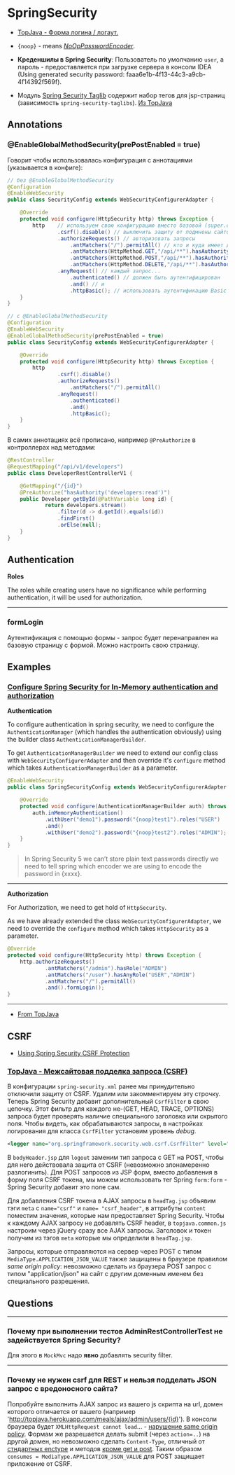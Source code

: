 # SpringSecurity
* [TopJava - Форма логина / логаут.](https://github.com/JavaWebinar/topjava/blob/doc/doc/lesson09.md#-7--форма-логина--логаут)

* `{noop}` - means _[NoOpPasswordEncoder](https://docs.spring.io/spring-security/site/docs/current/api/org/springframework/security/crypto/password/NoOpPasswordEncoder.html)_.
* **Креденшилы в Spring Security**: Пользователь по умолчанию `user`, а пароль - предоставляется при загрузке сервера в консоли IDEA (Using generated security password: faaa6e1b-4f13-44c3-a9cb-4f14392f569f).

* Модуль [Spring Security Taglib](https://docs.spring.io/spring-security/reference/servlet/integrations/jsp-taglibs.html) содержит набор тегов для jsp-страниц (зависимость `spring-security-taglibs`). [Из TopJava](https://github.com/JavaWebinar/topjava/blob/doc/doc/lesson10.md#-4-spring-security-taglib-method-security-expressions)

## Annotations

### @EnableGlobalMethodSecurity(prePostEnabled = true)
Говорит чтобы использовалась конфигурация с аннотациями (указывается в конфиге):
```java
// без @EnableGlobalMethodSecurity
@Configuration
@EnableWebSecurity
public class SecurityConfig extends WebSecurityConfigurerAdapter {

    @Override
    protected void configure(HttpSecurity http) throws Exception {
        http    // используем свою конфигурацию вместо базовой (super.configure(http);)
                .csrf().disable() // выключить защиту от подмнены сайтов
                .authorizeRequests() // авторизовать запросы
                    .antMatchers("/").permitAll() // кто и куда имеет доступ
                    .antMatchers(HttpMethod.GET,"/api/**").hasAuthority(Permission.DEVELOPERS_READ.getPermission())
                    .antMatchers(HttpMethod.POST,"/api/**").hasAuthority(Permission.DEVELOPERS_WRITE.getPermission())
                    .antMatchers(HttpMethod.DELETE,"/api/**").hasAuthority(Permission.DEVELOPERS_WRITE.getPermission())
                .anyRequest() // каждый запрос...
                    .authenticated() // должен быть аутентифицирован
                    .and() // и
                    .httpBasic(); // использовать аутентификацию Basic (пропускать запросы через базовую реализацию)
    }
}
```
```java
// с @EnableGlobalMethodSecurity
@Configuration
@EnableWebSecurity
@EnableGlobalMethodSecurity(prePostEnabled = true)
public class SecurityConfig extends WebSecurityConfigurerAdapter {

    @Override
    protected void configure(HttpSecurity http) throws Exception {
        http
                .csrf().disable()
                .authorizeRequests()
                    .antMatchers("/").permitAll()
                .anyRequest()
                    .authenticated()
                    .and()
                    .httpBasic();
    }
}
```


В самих аннотациях всё прописано, например `@PreAuthorize` в контроллерах над методами:

```java
@RestController
@RequestMapping("/api/v1/developers")
public class DeveloperRestControllerV1 {

    @GetMapping("/{id}")
    @PreAuthorize("hasAuthority('developers:read')")
    public Developer getById(@PathVariable long id) {
            return developers.stream()
                .filter(d -> d.getId().equals(id))
                .findFirst()
                .orElse(null);
    }
}
```



## Authentication

__Roles__

The roles while creating users have no significance while performing authentication, it will be used for authorization.

***

### formLogin
Аутентификация с помощью формы - запрос будет перенаправлен на базовую страницу с формой.
Можно настроить свою страницу.


## Examples


### [Configure Spring Security for In-Memory authentication and authorization](https://medium.com/@ritesh.panigrahi/spring-security-in-memory-authentication-and-authorization-dcb9cc8baf19)

__Authentication__

To configure authentication in spring security, we need to configure the `AuthenticationManager` (which handles the authentication obviously) using the builder class `AuthenticationManagerBuilder`.

To get `AuthenticationManagerBuilder` we need to extend our config class with `WebSecurityConfigurerAdapter` and then override it's `configure` method which takes `AuthenticationManagerBuilder` as a parameter.

```java
@EnableWebSecurity
public class SpringSecurityConfig extends WebSecurityConfigurerAdapter {

    @Override
    protected void configure(AuthenticationManagerBuilder auth) throws Exception {
        auth.inMemoryAuthentication()
            .withUser("demo1").password("{noop}test1").roles("USER")
            .and()
            .withUser("demo2").password("{noop}test2").roles("ADMIN");
    }
}
```

> In Spring Security 5 we can’t store plain text passwords directly we need to tell spring which encoder we are using to encode the password in {xxxx}.

***

__Authorization__

For Authorization, we need to get hold of `HttpSecurity`.

As we have already extended the class `WebSecurityConfigurerAdapter`, we need to override the `configure` method which takes `HttpSecurity` as a parameter.

```java
@Override
protected void configure(HttpSecurity http) throws Exception {
    http.authorizeRequests()
            .antMatchers("/admin").hasRole("ADMIN")
            .antMatchers("/user").hasAnyRole("USER","ADMIN")
            .antMatchers("/").permitAll()
            .and().formLogin();
}
```

***

* [From TopJava](https://github.com/JavaWebinar/topjava/blob/doc/doc/lesson08.md#-8-добавление-spring-security)


## CSRF
* [Using Spring Security CSRF Protection](https://docs.spring.io/spring-security/reference/servlet/exploits/csrf.html#servlet-csrf-using)

### [TopJava - Межсайтовая подделка запроса (CSRF)](https://github.com/JavaWebinar/topjava/blob/doc/doc/lesson10.md#-9-межсайтовая-подделка-запроса-csrf)
В конфигурации `spring-security.xml` ранее мы принудительно отключили защиту от CSRF.
Удалим или закомментируем эту строчку. Теперь Spring Security добавит дополнительный `CsrfFilter` в свою цепочку.
Этот фильтр для каждого не-(GET, HEAD, TRACE, OPTIONS) запроса будет проверять наличие специального заголовка или скрытого поля.
Чтобы видеть, как обрабатываются запросы, в настройках логирования для класса `CsrfFilter` установим уровень *debug*.  
```xml
<logger name="org.springframework.security.web.csrf.CsrfFilter" level="debug"/>
```

В `bodyHeader.jsp` для `logout` заменим тип запроса с GET на POST, чтобы для него действовала защита от CSRF (невозможно злонамеренно разлогинить).
Для POST запросов из JSP форм, вместо добавления в форму поля CSRF токена, мы можем использовать тег Spring `form:form` - Spring Security добавит это поле сам.

Для добавления CSRF токена в AJAX запросы в `headTag.jsp` объявим тэги `meta` с `name="csrf"` и `name= "csrf_header"`, в аттрибуты `content` поместим значения, которые нам предоставляет Spring Security.
Чтобы к каждому AJAX запросу не добавлять CSRF header, в `topjava.common.js`  настроим через jQuery сразу все AJAX запросы.
Заголовок и токен получим из тэгов `meta` которые мы определили в `headTag.jsp`.

Запросы, которые отправляются на сервер через POST с типом `MediaType.APPLICATION_JSON_VALUE` также защищены в браузере правилом *same origin policy*:
невозможно сделать из браузера POST запрос с типом "application/json" на сайт с другим доменным именем без специального разрешения.


## Questions

***

### Почему при выполнении тестов AdminRestControllerTest не задействуется Spring Security?
Для этого в `MockMvc` надо **явно** добавлять security filter.

***

### Почему не нужен csrf для REST и нельзя подделать JSON запрос с вредоносного сайта?
Попробуйте выполнить AJAX запрос из вашего js скрипта на url, домен которого отличается от вашего (например 'http://topjava.herokuapp.com/meals/ajax/admin/users/{id}'). В консоли браузера
будет `XMLHttpRequest cannot load`... - <a href="https://developer.chrome.com/extensions/xhr">нарушение same origin policy</a>. Формам же разрешается делать submit (через `action=..`) на другой домен,
но невозможно cделать `Content-Type`, отличный от <a href="http://htmlbook.ru/html/form/enctype">стндартных enctype</a> и методов <a href="http://htmlbook.ru/html/form/method">кроме get и post</a>.
Таким образом `consumes = MediaType.APPLICATION_JSON_VALUE` для POST защищает приложение от CSRF.
